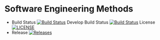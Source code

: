 # Software Engineering Methods

- Build Status [![Build Status](https://travis-ci.org/Ngwe-Yee/group5.svg?branch=master)](https://travis-ci.org/Ngwe-Yee/group5)
Develop Build Status [![Build Status](https://travis-ci.org/Ngwe-Yee/gorup5.svg?branch=develop)](https://travis-ci.org/Ngwe-Yee/group5)
License [![LICENSE](https://img.shields.io/github/license/Ngwe-Yee/group5.svg?style=flat-square)](https://github.com/Ngwe-Yee/group5/blob/master/LICENSE)
- Release [![Releases](https://img.shields.io/github/release/Ngwe-Yee/group5/all.svg?style=flat-square)](https://github.com/Ngwe-Yee/gorup5/releases)